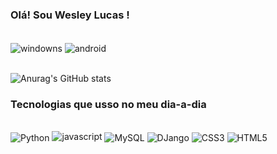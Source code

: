 ### Olá! Sou Wesley Lucas ! 
<div style="display: inline_block"><br/>
    <img align="center" alt="windowns" src=https://img.shields.io/badge/Windows-0078D6?style=for-the-badge&logo=windows&logoColor=white>
    <img align="center" alt="android" src =	https://img.shields.io/badge/Android-3DDC84?style=for-the-badge&logo=android&logoColor=whi >
</div><br/>


![Anurag's GitHub stats](https://github-readme-stats.vercel.app/api?username=Wlucasdev&show_icons=true&theme=dracula)

### Tecnologias que usso no meu dia-a-dia

<div style="display: inline_block"><br/>
    <img align="center" alt="Python" src="https://img.shields.io/badge/Python-14354C?style=for-the-badge&logo=python&logoColor=white"/>
    <img align="bottom" alt="javascript" src="	https://img.shields.io/badge/JavaScript-F7DF1E?style=for-the-badge&logo=javascript&logoColor=black"/>
    <img align="center" alt="MySQL" src="https://img.shields.io/badge/MySQL-00000F?style=for-the-badge&logo=mysql&logoColor=white"/>
    <img align="center" alt="DJango" src="https://img.shields.io/badge/Django-092E20?style=for-the-badge&logo=django&logoColor=white"/>
    <img align="center" alt="CSS3" src="https://img.shields.io/badge/CSS3-1572B6?style=for-the-badge&logo=css3&logoColor=white"/>
    <img align="center" alt="HTML5" src="https://img.shields.io/badge/HTML5-E34F26?style=for-the-badge&logo=html5&logoColor=white"/>
    
    
</div>
